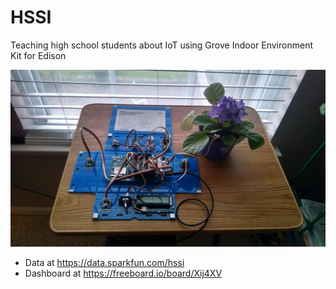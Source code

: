 # HSSI

Teaching high school students about IoT using Grove Indoor Environment Kit for Edison

![Edison IoT Ploant Monitor](images/EdisonWithPlant_sw.jpg)

* Data at https://data.sparkfun.com/hssi
* Dashboard at https://freeboard.io/board/Xij4XV

